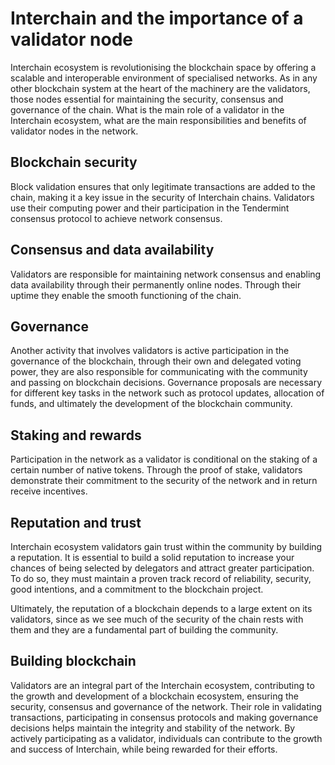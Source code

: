 # Interchain and the importance of a validator node

Interchain ecosystem is revolutionising the blockchain space by offering a scalable and interoperable environment of specialised networks.
As in any other blockchain system at the heart of the machinery are the validators, those nodes essential for maintaining the security, consensus and governance of the chain.
What is the main role of a validator in the Interchain ecosystem, what are the main responsibilities and benefits of validator nodes in the network.

## Blockchain security
Block validation ensures that only legitimate transactions are added to the chain, making it a key issue in the security of Interchain chains. Validators use their computing power and their participation in the Tendermint consensus protocol to achieve network consensus.

## Consensus and data availability
Validators are responsible for maintaining network consensus and enabling data availability through their permanently online nodes. Through their uptime they enable the smooth functioning of the chain.

## Governance
Another activity that involves validators is active participation in the governance of the blockchain, through their own and delegated voting power, they are also responsible for communicating with the community and passing on blockchain decisions.
Governance proposals are necessary for different key tasks in the network such as protocol updates, allocation of funds, and ultimately the development of the blockchain community.

## Staking and rewards
Participation in the network as a validator is conditional on the staking of a certain number of native tokens. Through the proof of stake, validators demonstrate their commitment to the security of the network and in return receive incentives.

## Reputation and trust
Interchain ecosystem validators gain trust within the community by building a reputation. It is essential to build a solid reputation to increase your chances of being selected by delegators and attract greater participation. To do so, they must maintain a proven track record of reliability, security, good intentions, and a commitment to the blockchain project.

Ultimately, the reputation of a blockchain depends to a large extent on its validators, since as we see much of the security of the chain rests with them and they are a fundamental part of building the community.

## Building blockchain
Validators are an integral part of the Interchain ecosystem, contributing to the growth and development of a blockchain ecosystem, ensuring the security, consensus and governance of the network. Their role in validating transactions, participating in consensus protocols and making governance decisions helps maintain the integrity and stability of the network. By actively participating as a validator, individuals can contribute to the growth and success of Interchain, while being rewarded for their efforts.

